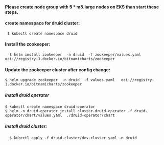 #### Please create node group with 5 * m5.large nodes on EKS than start these steps.

#### create namespace for druid cluster:
     $ kubectl create namespace druid
#### Install the zookeeper:
      $ helm install zookeeper  -n druid  -f zookeeper/values.yaml   oci://registry-1.docker.io/bitnamicharts/zookeeper

#### Update the zookeeper cluster after config change:
    $ helm upgrade zookeeper  -n druid  -f values.yaml   oci://registry-1.docker.io/bitnamicharts/zookeeper

##### install druid operator
    $ kubectl create namespace druid-operator
    $ helm -n druid-operator install cluster-druid-operator -f druid-operator/chart/values.yaml  ./druid-operator/chart

##### Install druid cluster:
      $ kubectl apply -f druid-cluster/dev-cluster.yaml -n druid